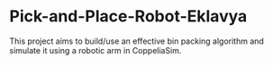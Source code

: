 # Pick-and-Place-Robot-Eklavya
This project aims to build/use an effective bin packing algorithm and simulate it using a robotic arm in CoppeliaSim.
